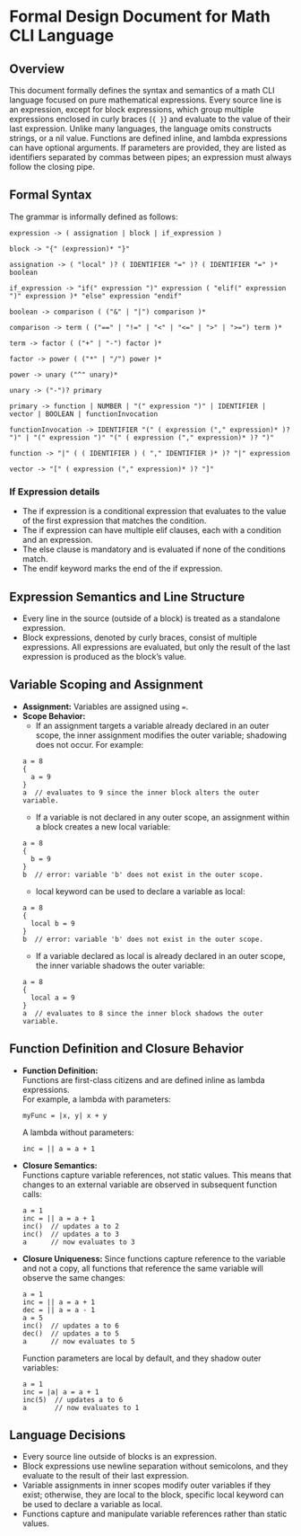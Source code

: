 # Formal Design Document for Math CLI Language

## Overview
This document formally defines the syntax and semantics of a math CLI language focused on pure mathematical expressions. 
Every source line is an expression, except for block expressions, which group multiple expressions enclosed in curly braces (`{ }`) and evaluate to the value of their last expression. 
Unlike many languages, the language omits constructs strings, or a nil value. Functions are defined inline, and lambda expressions can have optional arguments. 
If parameters are provided, they are listed as identifiers separated by commas between pipes; an expression must always follow the closing pipe.

## Formal Syntax

The grammar is informally defined as follows:

```
expression -> ( assignation | block | if_expression )

block -> "{" (expression)* "}"

assignation -> ( "local" )? ( IDENTIFIER "=" )? ( IDENTIFIER "=" )* boolean

if_expression -> "if(" expression ")" expression ( "elif(" expression ")" expression )* "else" expression "endif"

boolean -> comparison ( ("&" | "|") comparison )*

comparison -> term ( ("==" | "!=" | "<" | "<=" | ">" | ">=") term )* 

term -> factor ( ("+" | "-") factor )*

factor -> power ( ("*" | "/") power )*

power -> unary ("^" unary)*

unary -> ("-")? primary

primary -> function | NUMBER | "(" expression ")" | IDENTIFIER | vector | BOOLEAN | functionInvocation

functionInvocation -> IDENTIFIER "(" ( expression ("," expression)* )? ")" | "(" expression ")" "(" ( expression ("," expression)* )? ")"

function -> "|" ( ( IDENTIFIER ) ( "," IDENTIFIER )* )? "|" expression

vector -> "[" ( expression ("," expression)* )? "]"
```

### If Expression details
- The if expression is a conditional expression that evaluates to the value of the first expression that matches the condition.
- The if expression can have multiple elif clauses, each with a condition and an expression.
- The else clause is mandatory and is evaluated if none of the conditions match.
- The endif keyword marks the end of the if expression.

## Expression Semantics and Line Structure

- Every line in the source (outside of a block) is treated as a standalone expression.  
- Block expressions, denoted by curly braces, consist of multiple expressions. All expressions are evaluated, but only the result of the last expression is produced as the block’s value.

## Variable Scoping and Assignment

- **Assignment:** Variables are assigned using `=`.  
- **Scope Behavior:**  
  - If an assignment targets a variable already declared in an outer scope, the inner assignment modifies the outer variable; shadowing does not occur. For example:
  ```
  a = 8
  {
    a = 9
  }
  a  // evaluates to 9 since the inner block alters the outer variable.
  ```
  - If a variable is not declared in any outer scope, an assignment within a block creates a new local variable:
  ```
  a = 8
  {
    b = 9
  }
  b  // error: variable 'b' does not exist in the outer scope.
  ```
  - local keyword can be used to declare a variable as local:
  ```
  a = 8
  {
    local b = 9
  }
  b  // error: variable 'b' does not exist in the outer scope.
  ```
  - If a variable declared as local is already declared in an outer scope, the inner variable shadows the outer variable:
  ```
  a = 8
  {
    local a = 9
  }
  a  // evaluates to 8 since the inner block shadows the outer variable.
  ```

## Function Definition and Closure Behavior

- **Function Definition:**  
  Functions are first-class citizens and are defined inline as lambda expressions.  
  For example, a lambda with parameters:
  ```
  myFunc = |x, y| x + y
  ```
  A lambda without parameters:
  ```
  inc = || a = a + 1
  ```

- **Closure Semantics:**  
  Functions capture variable references, not static values. This means that changes to an external variable are observed in subsequent function calls:
  ```
  a = 1
  inc = || a = a + 1
  inc()  // updates a to 2
  inc()  // updates a to 3
  a      // now evaluates to 3
  ```

- **Closure Uniqueness:**
  Since functions capture reference to the variable and not a copy, all functions that reference the same variable will observe the same changes:
  ```
  a = 1
  inc = || a = a + 1
  dec = || a = a - 1
  a = 5
  inc()  // updates a to 6
  dec()  // updates a to 5
  a      // now evaluates to 5
  ```
  Function parameters are local by default, and they shadow outer variables:
  ```
  a = 1
  inc = |a| a = a + 1
  inc(5)  // updates a to 6
  a       // now evaluates to 1
  ```

## Language Decisions

- Every source line outside of blocks is an expression.  
- Block expressions use newline separation without semicolons, and they evaluate to the result of their last expression.  
- Variable assignments in inner scopes modify outer variables if they exist; otherwise, they are local to the block, specific local keyword can be used to declare a variable as local.  
- Functions capture and manipulate variable references rather than static values. 


